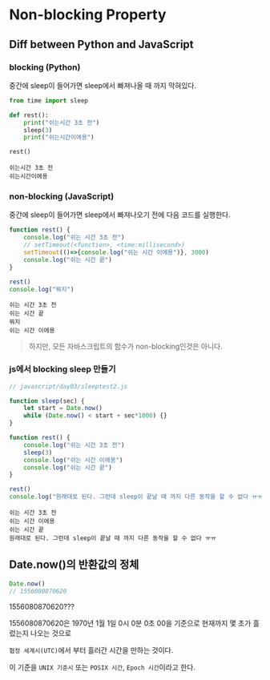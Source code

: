 # Non-blocking Property

## Diff between Python and JavaScript

### blocking (Python)

중간에 sleep이 들어가면 sleep에서 빠져나올 때 까지 막혀있다.

```python
from time import sleep

def rest():
    print("쉬는시간 3초 전")
    sleep(3)
    print("쉬는시간이에용")

rest()
```

```
쉬는시간 3초 전
쉬는시간이에용
```

### non-blocking (JavaScript)

중간에 sleep이 들어가면 sleep에서 빠져나오기 전에 다음 코드를 실행한다.

```js
function rest() {
    console.log("쉬는 시간 3초 전")
    // setTimeout(<function>, <time:millisecond>)
    setTimeout(()=>{console.log("쉬는 시간 이에용")}, 3000)
    console.log("쉬는 시간 끝")
}

rest()
console.log("뭐지")
```

```
쉬는 시간 3초 전
쉬는 시간 끝
뭐지
쉬는 시간 이에용
```

> 하지만, 모든 자바스크립트의 함수가 non-blocking인것은 아니다.



### js에서 blocking sleep 만들기

```js
// javascript/day03/sleeptest2.js

function sleep(sec) {
    let start = Date.now()
    while (Date.now() < start + sec*1000) {}
}

function rest() {
    console.log("쉬는 시간 3초 전")
    sleep(3)
    console.log("쉬는 시간 이에용")
    console.log("쉬는 시간 끝")
}

rest()
console.log("원래대로 된다. 그런데 sleep이 끝날 때 까지 다른 동작을 할 수 없다 ㅠㅠ")
```

```
쉬는 시간 3초 전
쉬는 시간 이에용
쉬는 시간 끝
원래대로 된다. 그런데 sleep이 끝날 때 까지 다른 동작을 할 수 없다 ㅠㅠ
```



## Date.now()의 반환값의 정체

```js
Date.now()
// 1556080870620
```

1556080870620???



1556080870620은 1970년 1월 1일 0시 0분 0초 00을 기준으로 현재까지 몇 초가 흘렀는지 나오는 것으로

`협정 세계시(UTC)`에서 부터 흘러간 시간을 만하는 것이다.

이 기준을 `UNIX 기준시` 또는 `POSIX 시간`, `Epoch 시간`이라고 한다.